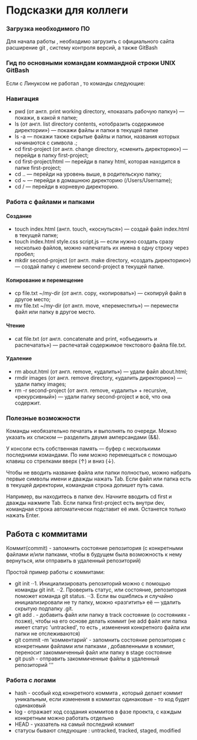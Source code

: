 # Подсказки для коллеги


### Загрузка необходимого ПО


Для начала работы , необходимо загрузить с официального сайта расширение git , систему контроля версий, а также GitBash 


### Гид по основными командам коммандной строки UNIX GitBash


Если с Линуксом не работал , то команды следующие:


### Навигация

- pwd (от англ. print working directory, «показать рабочую папку») — покажи, в какой я папке;
- ls (от англ. list directory contents, «отобразить содержимое директории») — покажи файлы и папки в текущей папке
- ls -a — покажи также скрытые файлы и папки, названия которых начинаются с символа .;
- cd first-project (от англ. change directory, «сменить директорию») — перейди в папку first-project;
- cd first-project/html — перейди в папку html, которая находится в папке first-project;
- cd .. — перейди на уровень выше, в родительскую папку;
- cd ~ — перейди в домашнюю директорию (/Users/Username);
- cd / — перейди в корневую директорию.



### Работа с файлами и папками


#### Создание


- touch index.html (англ. touch, «коснуться») — создай файл index.html в текущей папке;
- touch index.html style.css script.js — если нужно создать сразу несколько файлов, можно напечатать их имена в одну строку через пробел;
- mkdir second-project (от англ. make directory, «создать директорию») — создай папку с именем second-project в текущей папке.

#### Копирование и перемещение
- cp file.txt ~/my-dir (от англ. copy, «копировать») — скопируй файл в другое место;
- mv file.txt ~/my-dir (от англ. move, «переместить») — перемести файл или папку в другое место.


#### Чтение
- cat file.txt (от англ. concatenate and print, «объединить и распечатать») — распечатай содержимое текстового файла file.txt.

#### Удаление
- rm about.html (от англ. remove, «удалить») — удали файл about.html;
- rmdir images (от англ. remove directory, «удалить директорию») — удали папку images;
- rm -r second-project (от англ. remove, «удалить» + recursive, «рекурсивный») — удали папку second-project и всё, что она содержит.


### Полезные возможности


Команды необязательно печатать и выполнять по очереди. Можно указать их списком — разделить двумя амперсандами (&&).


У консоли есть собственная память — буфер с несколькими последними командами. По ним можно перемещаться с помощью клавиш со стрелками вверх (↑) и вниз (↓).


Чтобы не вводить название файла или папки полностью, можно набрать первые символы имени и дважды нажать Tab. Если файл или папка есть в текущей директории, командная строка допишет путь сама.


Например, вы находитесь в папке dev. Начните вводить cd first и дважды нажмите Tab. Если папка first-project есть внутри dev, командная строка автоматически подставит её имя. Останется только нажать Enter.

## Работа с коммитами


Коммит(commit) - запомнить состояние репозитория (с конкретными файлами и/или папками, чтобы в будущем была возможность к нему вернуться, или отправить в удаленный репозиторий)


Простой пример работы с коммитами:


- git init
⋅⋅1. Инициализировать репозиторий можно с помощью команды git init.
⋅⋅2. Проверить статус, или состояние, репозитория поможет команда git status.
⋅⋅3. Если вы ошиблись и случайно инициализировали не ту папку, можно «разгитить» её — удалить скрытую подпапку .git.
- git add . - добавить файл или папку в track состояние (о состояниях - позже), чтобы на его основе делать коммит (не add файл или папка имеет статус 'untracked', то есть , изменения конкретного файла или папки не отслеживаются)
- git commit -m 'комментарий' - запомнить состояние репозитория с конкретными файлами или папками , добавленными в коммит, переносит закоммиченный файл или папку в stage состояние 
- git push - отправить закоммиченные файлы в удаленный репозиторий
'''

### Работа с логами
- hash - особый код конкретного коммита , который делает коммит уникальным, если изменения в коммитах одинаковые - то код будет одинаковый
- log - отражает ход создания коммитов в фазе проекта, с каждым конкретным можно работать отдельно
- HEAD - указатель на самый последний коммит
- статусы бывают следующие : untracked, tracked, staged, modified



